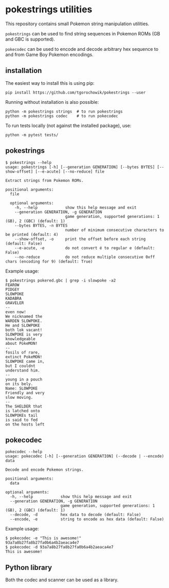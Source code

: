 # pokestrings utilities

This repository contains small Pokemon string manipulation utilities.

`pokestrings` can be used to find string sequences in Pokemon ROMs (GB and GBC is supported).

`pokecodec` can be used to encode and decode arbitrary hex sequence to and from Game Boy Pokemon encodings.

## installation

The easiest way to install this is using pip:

```
pip install https://github.com/tgorochowik/pokestrings --user
```

Running without installation is also possible:

```
python -m pokestrings strings  # to run pokestrings
python -m pokestrings codec    # to run pokecodec
```

To run tests locally (not against the installed package), use:

```
python -m pytest tests/
```

## pokestrings

```
$ pokestrings --help
usage: pokestrings [-h] [--generation GENERATION] [--bytes BYTES] [--show-offset] [--e-acute] [--no-reduce] file

Extract strings from Pokemon ROMs.

positional arguments:
  file

  optional arguments:
    -h, --help            show this help message and exit
    --generation GENERATION, -g GENERATION
                          game generation, supported generations: 1 (GB), 2 (GBC) (default: 1)
    --bytes BYTES, -n BYTES
                          number of minimum consecutive characters to be printed (default: 4)
    --show-offset, -o     print the offset before each string (default: False)
    --e-acute, -e         do not convert é to regular e (default: False)
    --no-reduce           do not reduce multiple consecutive 0xff chars (encoding for 9) (default: True)
```

Example usage:

```
$ pokestrings pokered.gbc | grep -i slowpoke -a2
FEAROW
PIDGEY
SLOWPOKE
KADABRA
GRAVELER
--
even now!
We nicknamed the
WARDEN SLOWPOKE.
He and SLOWPOKE
both lok vacant!
SLOWPOKE is very
knowledgeable
about PokeMON!
--
fosils of rare,
extinct PokeMON!
SLOWPOKE came in,
but I couldnt
understand him.
--
young in a pouch
on its bely.
Name: SLOWPOKE
Friendly and very
slow moving.
--
The SHELDER that
is latched onto
SLOWPOKEs tail
is said to fed
on the hosts left
```

## pokecodec

```
pokecodec --help
usage: pokecodec [-h] [--generation GENERATION] (--decode | --encode) data

Decode and encode Pokemon strings.

positional arguments:
  data

optional arguments:
  -h, --help            show this help message and exit
  --generation GENERATION, -g GENERATION
                        game generation, supported generations: 1 (GB), 2 (GBC) (default: 1)
  --decode, -d          hex data to decode (default: False)
  --encode, -e          string to encode as hex data (default: False)
```

Example usage:

```
$ pokecodec -e "This is awesome!"
93a7a8b27fa8b27fa0b6a4b2aeaca4e7
$ pokecodec -d 93a7a8b27fa8b27fa0b6a4b2aeaca4e7
This is awesome!
```

## Python library

Both the codec and scanner can be used as a library.

